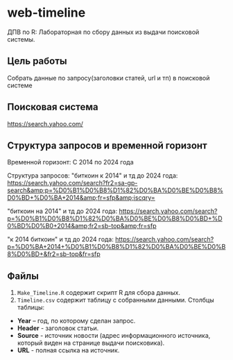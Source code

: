 # web-timeline  
ДПВ по R: Лабораторная по сбору данных из выдачи поисковой системы.  
  
## Цель работы  
Собрать данные по запросу(заголовки статей, url и тп) в поисковой системе
  
## Поисковая система  
https://search.yahoo.com/
  
## Структура запросов и временной горизонт  
Временной горизонт:
С 2014 по 2024 года

Структура запросов:
"биткоин к 2014" и тд до 2024 года:
https://search.yahoo.com/search?fr2=sa-gp-search&amp;p=%D0%B1%D0%B8%D1%82%D0%BA%D0%BE%D0%B8%D0%BD+%D0%BA+2014&amp;fr=sfp&amp;iscqry=

"биткоин на 2014" и тд до 2024 года:
https://search.yahoo.com/search?p=%D0%B1%D0%B8%D1%82%D0%BA%D0%BE%D0%B8%D0%BD+%D0%BD%D0%B0+2014&amp;fr2=sb-top&amp;fr=sfp

"к 2014 биткоин" и тд до 2024 года:
https://search.yahoo.com/search?p=%D0%BA+2014+%D0%B1%D0%B8%D1%82%D0%BA%D0%BE%D0%B8%D0%BD+&fr2=sb-top&fr=sfp
  
## Файлы    
 1. ```Make_Timeline.R``` содержит скрипт R для сбора данных.  
 2. ```Timeline.csv``` содержит таблицу с собранными данными. Столбцы таблицы:  
  * **Year** – год, по которому сделан запрос.  
  * **Header** - заголовок статьи.  
  * **Source** - источник новости (адрес информационного источника, который виден на странице выдачи поисковика).  
  * **URL** - полная ссылка на источник.  
